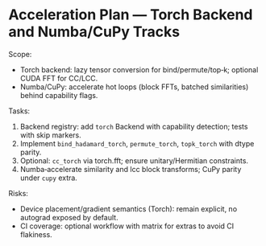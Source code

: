 # Acceleration Plan — Torch Backend and Numba/CuPy Tracks

Scope:
- Torch backend: lazy tensor conversion for bind/permute/top‑k; optional CUDA FFT for CC/LCC.
- Numba/CuPy: accelerate hot loops (block FFTs, batched similarities) behind capability flags.

Tasks:
1) Backend registry: add `torch` Backend with capability detection; tests with skip markers.
2) Implement `bind_hadamard_torch`, `permute_torch`, `topk_torch` with dtype parity.
3) Optional: `cc_torch` via torch.fft; ensure unitary/Hermitian constraints.
4) Numba‑accelerate similarity and lcc block transforms; CuPy parity under `cupy` extra.

Risks:
- Device placement/gradient semantics (Torch): remain explicit, no autograd exposed by default.
- CI coverage: optional workflow with matrix for extras to avoid CI flakiness.

